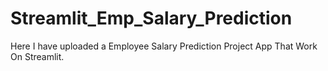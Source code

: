 # Streamlit_Emp_Salary_Prediction
Here I have uploaded a Employee Salary Prediction Project App That Work On Streamlit.
